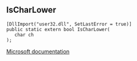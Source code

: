 ## IsCharLower

```
[DllImport("user32.dll", SetLastError = true)]
public static extern bool IsCharLower(
   char ch
);
```

[Microsoft documentation](https://docs.microsoft.com/en-us/windows/win32/api/winuser/nf-winuser-ischarlowera)
